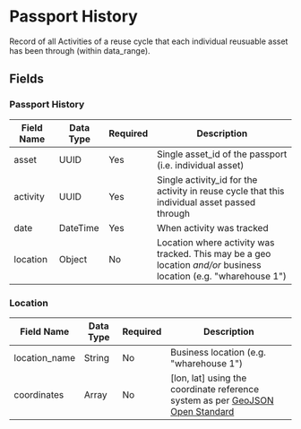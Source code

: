 # Passport History

Record of all Activities of a reuse cycle that each individual reusuable asset has been through (within data_range).

## Fields

### Passport History

Field Name | Data Type | Required | Description
---------- | --------- | -------- | -----------
|asset|UUID|Yes|Single asset_id of the passport (i.e. individual asset)|
|activity|UUID|Yes|Single activity_id for the activity in reuse cycle that this individual asset passed through|
|date|DateTime|Yes|When activity was tracked|
|location|Object|No|Location where activity was tracked. This may be a geo location *and/or* business location (e.g. "wharehouse 1")|

### Location

Field Name | Data Type | Required | Description
---------- | --------- | -------- | -----------
location_name|String|No|Business location (e.g. "wharehouse 1")
coordinates|Array|No|[lon, lat] using the coordinate reference system as per [GeoJSON Open Standard](https://tools.ietf.org/html/rfc7946#page-12)